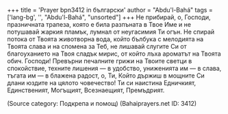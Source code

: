 +++
title = 'Prayer bpn3412 in български'
author = "Abdu'l-Bahá"
tags = ['lang-bg', '', "Abdu'l-Bahá", "unsorted"]
+++
Не прибирай, о, Господи, празничната трапеза, която е била разпъната в Твое Име и не потушавай жаркия пламък, лумнал от неугасимия Ти огън. Не спирай потока от Твоята животворна вода, който бълбука с мелодията на Твоята слава и на спомена за Теб, не лишавай слугите Си от благоуханието на Твоя сладък мирис, от който лъха ароматът на Твоята обич.
Господи! Превърни печалните грижи на Твоите светци в спокойствие, техните лишения — в удобство, униженията им — в слава, тъгата им — в блажена радост, о, Ти, Който държиш в мощните Си длани юздите на цялото човечество!
Ти си наистина Едничкият, Единственият, Могъщият, Всезнаещият, Премъдрият.

(Source category: Подкрепа и помощ)
(Bahaiprayers.net ID: 3412)
